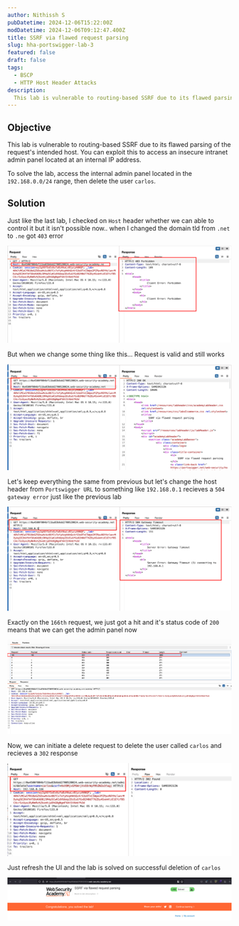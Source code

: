 ```yaml
---
author: Nithissh S
pubDatetime: 2024-12-06T15:22:00Z
modDatetime: 2024-12-06T09:12:47.400Z
title: SSRF via flawed request parsing
slug: hha-portswigger-lab-3
featured: false
draft: false
tags:
  - BSCP
  - HTTP Host Header Attacks
description:
  This lab is vulnerable to routing-based SSRF due to its flawed parsing of the request's intended host. You can exploit this to access an insecure intranet admin panel located at an internal IP address. To solve the lab, access the internal admin panel located in the `192.168.0.0/24` range, then delete the user `carlos`. 
---
```


## Objective 

This lab is vulnerable to routing-based SSRF due to its flawed parsing of the request's intended host. You can exploit this to access an insecure intranet admin panel located at an internal IP address.

To solve the lab, access the internal admin panel located in the `192.168.0.0/24` range, then delete the user `carlos`. 

## Solution 

Just like the last lab, I checked on `Host` header whether we can able to control it but it isn't possible now.. when I changed the domain tld from `.net` to `.ne` got `403` error 

![](../../assets/images/bscp/hha/hha-11.png)

But when we change some thing like this... Request is valid and still works 

![](../../assets/images/bscp/hha/hha-12.png)

Let's keep everything the same from previous but let's change the host header from `Portswigger URL` to something like `192.168.0.1` recieves a `504 gateway error` just like the previous lab 

![](../../assets/images/bscp/hha/hha-13.png)

Exactly on the `166th` request, we just got a hit and it's status code of `200` means that we can get the admin panel now 

![](../../assets/images/bscp/hha/hha-14.png)

Now, we can initiate a delete request to delete the user called `carlos` and recieves a `302` response 

![](../../assets/images/bscp/hha/hha-15.png)

Just refresh the UI and the lab is solved on successful deletion of `carlos`

![](../../assets/images/bscp/hha/hha-16.png)